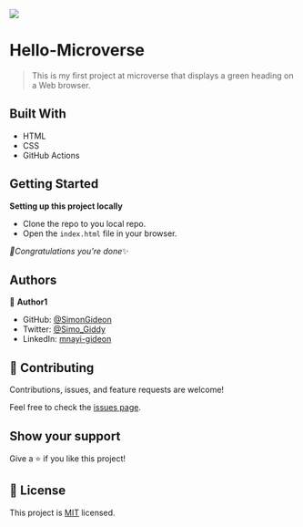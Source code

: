 ![](https://img.shields.io/badge/Microverse-blueviolet)

# Hello-Microverse

> This is my first project at microverse that displays a green heading on a Web browser.


## Built With

- HTML
- CSS
- GitHub Actions

## Getting Started

**Setting up this project locally**
- Clone the repo to you local repo.
- Open the `index.html` file in your browser.

*🎉Congratulations you're done*✨

## Authors

👤 **Author1**

- GitHub: [@SimonGideon](https://github.com/SimonGideon)
- Twitter: [@Simo_Giddy](https://twitter.com/Simo_Giddy)
- LinkedIn: [mnayi-gideon](https://linkedin.com/in/mnayi-gideon)


## 🤝 Contributing

Contributions, issues, and feature requests are welcome!

Feel free to check the [issues page](../../issues/).

## Show your support

Give a ⭐️ if you like this project!


## 📝 License

This project is [MIT](./MIT.md) licensed.
